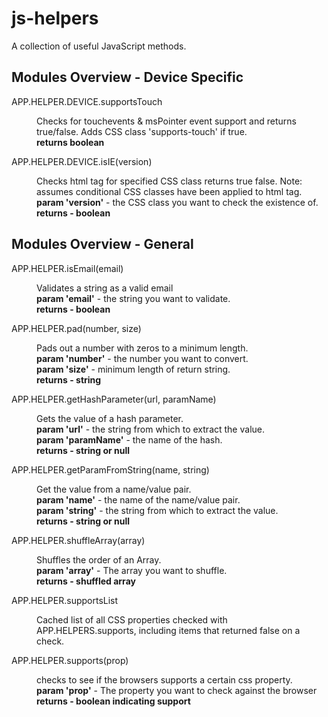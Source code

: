 <h1>js-helpers</h1>

<p>A collection of useful JavaScript methods.</p>

<h2>Modules Overview - Device Specific</h2>
<dl>
<dt>APP.HELPER.DEVICE.supportsTouch</dt><dd>
<p>Checks for touchevents  & msPointer event support and returns true/false. Adds CSS class 'supports-touch' if true.
</br><strong>returns boolean</strong></p></dd>
</dl>
<dl>
<dt>APP.HELPER.DEVICE.isIE(version)</dt><dd>
<p>Checks html tag for specified CSS class returns true false. Note: assumes conditional CSS classes have been applied to html tag.<br /><strong>param 'version'</strong> - the CSS class you want to check the existence of.<br /><strong>returns - boolean</strong></p>
</dd>
</dl>
<h2>Modules Overview - General</h2>

<dl>
<dt>APP.HELPER.isEmail(email)</dt><dd>
<p>Validates a string as a valid email<br />
<strong>param 'email'</strong> - the string you want to validate.<br /><strong>returns - boolean</strong></p>
</dd>
</dl>
<dl>
<dt>APP.HELPER.pad(number, size)</dt><dd>
<p>Pads out a number with zeros to a minimum length.<br /><strong>param 'number'</strong> - the number you want to convert.<br /><strong>param 'size'</strong> - minimum length of return string.</br><strong>returns - string</strong></p>
</dd>
</dl>
<dl>
<dt>APP.HELPER.getHashParameter(url, paramName)</dt><dd>
<p>Gets the value of a hash parameter.<br /><strong>param 'url'</strong> - the string from which to extract the value.<br />
<strong>param 'paramName'</strong> - the name of the hash.</br><strong>returns - string or null</strong></p>
</dd>
</dl>
<dl>
<dt>APP.HELPER.getParamFromString(name, string)</dt><dd>
<p>Get the value from a name/value pair.<br /><strong>param 'name'</strong> - the name of the name/value pair.<br />
<strong>param 'string'</strong> - the string from which to extract the value.</br><strong>returns - string or null</strong></p>
</dd>
</dl>
<dl>
<dt>APP.HELPER.shuffleArray(array)</dt><dd>
<p>Shuffles the order of an Array.<br /><strong>param 'array'</strong> - The array you want to shuffle.<br /><strong>returns - shuffled array</strong></p>
</dd>
</dl>
<dl>
<dt>APP.HELPER.supportsList</dt><dd>
<p>Cached list of all CSS properties checked with APP.HELPERS.supports, including items that returned false on a check.</p>
</dd>
</dl>
<dl>
<dt>APP.HELPER.supports(prop)</dt><dd>
<p>checks to see if the browsers supports a certain css property.<br /><strong>param 'prop'</strong> - The property you want to check against the browser<br /><strong>returns - boolean indicating support</strong></p>
</dd>
</dl>
